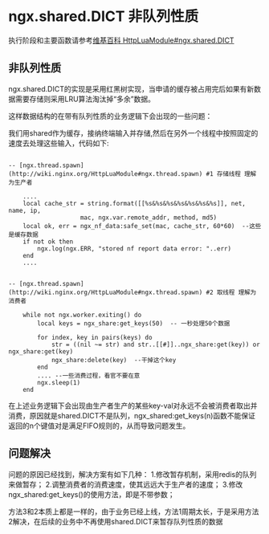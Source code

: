 ngx.shared.DICT 非队列性质
===========

执行阶段和主要函数请参考[维基百科 HttpLuaModule#ngx.shared.DICT](http://wiki.nginx.org/HttpLuaModule#ngx.shared.DICT)

非队列性质
------------
ngx.shared.DICT的实现是采用红黑树实现，当申请的缓存被占用完后如果有新数据需要存储则采用LRU算法淘汰掉“多余”数据。


这样数据结构的在带有队列性质的业务逻辑下会出现的一些问题：

我们用shared作为缓存，接纳终端输入并存储,然后在另外一个线程中按照固定的速度去处理这些输入，代码如下:

```

-- [ngx.thread.spawn](http://wiki.nginx.org/HttpLuaModule#ngx.thread.spawn) #1 存储线程 理解为生产者

	....
	local cache_str = string.format([[%s&%s&%s&%s&%s&%s&%s]], net, name, ip, 
                    mac, ngx.var.remote_addr, method, md5)
	local ok, err = ngx_nf_data:safe_set(mac, cache_str, 60*60)  --这些是缓存数据
	if not ok then
		ngx.log(ngx.ERR, "stored nf report data error: "..err)
	end
	....


-- [ngx.thread.spawn](http://wiki.nginx.org/HttpLuaModule#ngx.thread.spawn) #2 取线程 理解为消费者

	while not ngx.worker.exiting() do 
		local keys = ngx_share:get_keys(50)  -- 一秒处理50个数据

		for index, key in pairs(keys) do 
			str = ((nil ~= str) and str..[[#]]..ngx_share:get(key)) or ngx_share:get(key)
			ngx_share:delete(key)  --干掉这个key
		end
		.... --一些消费过程，看官不要在意
		ngx.sleep(1)
	end

```

在上述业务逻辑下会出现由生产者生产的某些key-val对永远不会被消费者取出并消费，原因就是shared.DICT不是队列，ngx_shared:get_keys(n)函数不能保证返回的n个键值对是满足FIFO规则的，从而导致问题发生。

问题解决
------------
问题的原因已经找到，解决方案有如下几种：
1.修改暂存机制，采用redis的队列来做暂存；
2.调整消费者的消费速度，使其远远大于生产者的速度；
3.修改ngx_shared:get_keys()的使用方法，即是不带参数；

方法3和2本质上都是一样的，由于业务已经上线，方法1周期太长，于是采用方法2解决，在后续的业务中不再使用shared.DICT来暂存队列性质的数据


